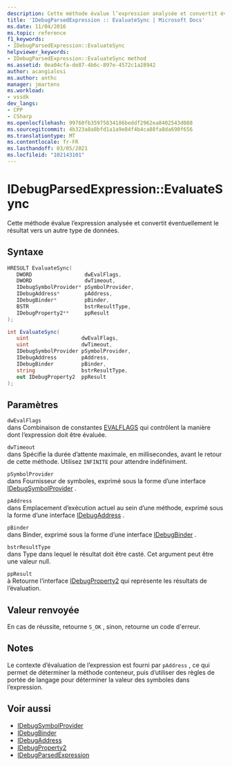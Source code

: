 ```yaml
---
description: Cette méthode évalue l’expression analysée et convertit éventuellement le résultat vers un autre type de données.
title: 'IDebugParsedExpression :: EvaluateSync | Microsoft Docs'
ms.date: 11/04/2016
ms.topic: reference
f1_keywords:
- IDebugParsedExpression::EvaluateSync
helpviewer_keywords:
- IDebugParsedExpression::EvaluateSync method
ms.assetid: 0ea04cfa-de87-4b6c-897e-4572c1a28942
author: acangialosi
ms.author: anthc
manager: jmartens
ms.workload:
- vssdk
dev_langs:
- CPP
- CSharp
ms.openlocfilehash: 99760fb35975834186beddf2962ea8402543d088
ms.sourcegitcommit: 4b323a8a8bfd1a1a9e84f4b4ca88fa8da690f656
ms.translationtype: MT
ms.contentlocale: fr-FR
ms.lasthandoff: 03/05/2021
ms.locfileid: "102143101"
---
```

# <a name="idebugparsedexpressionevaluatesync"></a>IDebugParsedExpression::EvaluateSync
Cette méthode évalue l’expression analysée et convertit éventuellement le résultat vers un autre type de données.

## <a name="syntax"></a>Syntaxe

```cpp
HRESULT EvaluateSync( 
   DWORD                 dwEvalFlags,
   DWORD                 dwTimeout,
   IDebugSymbolProvider* pSymbolProvider,
   IDebugAddress*        pAddress,
   IDebugBinder*         pBinder,
   BSTR                  bstrResultType,
   IDebugProperty2**     ppResult
);
```

```csharp
int EvaluateSync(
   uint                 dwEvalFlags,
   uint                 dwTimeout,
   IDebugSymbolProvider pSymbolProvider,
   IDebugAddress        pAddress,
   IDebugBinder         pBinder,
   string               bstrResultType,
   out IDebugProperty2  ppResult
);
```

## <a name="parameters"></a>Paramètres
`dwEvalFlags`\
dans Combinaison de constantes [EVALFLAGS](../../../extensibility/debugger/reference/evalflags.md) qui contrôlent la manière dont l’expression doit être évaluée.

`dwTimeout`\
dans Spécifie la durée d’attente maximale, en millisecondes, avant le retour de cette méthode. Utilisez `INFINITE` pour attendre indéfiniment.

`pSymbolProvider`\
dans Fournisseur de symboles, exprimé sous la forme d’une interface [IDebugSymbolProvider](../../../extensibility/debugger/reference/idebugsymbolprovider.md) .

`pAddress`\
dans Emplacement d’exécution actuel au sein d’une méthode, exprimé sous la forme d’une interface [IDebugAddress](../../../extensibility/debugger/reference/idebugaddress.md) .

`pBinder`\
dans Binder, exprimé sous la forme d’une interface [IDebugBinder](../../../extensibility/debugger/reference/idebugbinder.md) .

`bstrResultType`\
dans Type dans lequel le résultat doit être casté. Cet argument peut être une valeur null.

`ppResult`\
à Retourne l’interface [IDebugProperty2](../../../extensibility/debugger/reference/idebugproperty2.md) qui représente les résultats de l’évaluation.

## <a name="return-value"></a>Valeur renvoyée
 En cas de réussite, retourne `S_OK` , sinon, retourne un code d'erreur.

## <a name="remarks"></a>Notes
 Le contexte d’évaluation de l’expression est fourni par `pAddress` , ce qui permet de déterminer la méthode conteneur, puis d’utiliser des règles de portée de langage pour déterminer la valeur des symboles dans l’expression.

## <a name="see-also"></a>Voir aussi
- [IDebugSymbolProvider](../../../extensibility/debugger/reference/idebugsymbolprovider.md)
- [IDebugBinder](../../../extensibility/debugger/reference/idebugbinder.md)
- [IDebugAddress](../../../extensibility/debugger/reference/idebugaddress.md)
- [IDebugProperty2](../../../extensibility/debugger/reference/idebugproperty2.md)
- [IDebugParsedExpression](../../../extensibility/debugger/reference/idebugparsedexpression.md)
